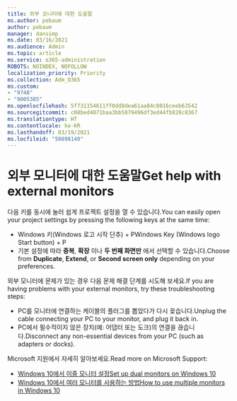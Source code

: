 ```yaml
---
title: 외부 모니터에 대한 도움말
ms.author: pebaum
author: pebaum
manager: dansimp
ms.date: 03/16/2021
ms.audience: Admin
ms.topic: article
ms.service: o365-administration
ROBOTS: NOINDEX, NOFOLLOW
localization_priority: Priority
ms.collection: Adm_O365
ms.custom:
- "9748"
- "9005385"
ms.openlocfilehash: 5f731154611ff0dd8dea61aa84c8016ceeb63542
ms.sourcegitcommit: c08bed4071baa3bb5879496df3ed44fb828c8367
ms.translationtype: HT
ms.contentlocale: ko-KR
ms.lasthandoff: 03/19/2021
ms.locfileid: "50898140"
---
```

# <a name="get-help-with-external-monitors"></a><span data-ttu-id="90fcf-102">외부 모니터에 대한 도움말</span><span class="sxs-lookup"><span data-stu-id="90fcf-102">Get help with external monitors</span></span>

<span data-ttu-id="90fcf-103">다음 키를 동시에 눌러 쉽게 프로젝트 설정을 열 수 있습니다.</span><span class="sxs-lookup"><span data-stu-id="90fcf-103">You can easily open your project settings by pressing the following keys at the same time:</span></span>

- <span data-ttu-id="90fcf-104">Windows 키(Windows 로고 시작 단추) + P</span><span class="sxs-lookup"><span data-stu-id="90fcf-104">Windows Key (Windows logo Start button) + P</span></span>
- <span data-ttu-id="90fcf-105">기본 설정에 따라 **중복**, **확장** 이나 **두 번째 화면만** 에서 선택할 수 있습니다.</span><span class="sxs-lookup"><span data-stu-id="90fcf-105">Choose from **Duplicate**, **Extend**, or **Second screen only** depending on your preferences.</span></span>

<span data-ttu-id="90fcf-106">외부 모니터에 문제가 있는 경우 다음 문제 해결 단계를 시도해 보세요.</span><span class="sxs-lookup"><span data-stu-id="90fcf-106">If you are having problems with your external monitors, try these troubleshooting steps:</span></span>

- <span data-ttu-id="90fcf-107">PC를 모니터에 연결하는 케이블의 플러그를 뽑았다가 다시 꽂습니다.</span><span class="sxs-lookup"><span data-stu-id="90fcf-107">Unplug the cable connecting your PC to your monitor, and plug it back in.</span></span>
- <span data-ttu-id="90fcf-108">PC에서 필수적이지 않은 장치(예: 어댑터 또는 도크)의 연결을 끊습니다.</span><span class="sxs-lookup"><span data-stu-id="90fcf-108">Disconnect any non-essential devices from your PC (such as adapters or docks).</span></span>

<span data-ttu-id="90fcf-109">Microsoft 지원에서 자세히 알아보세요.</span><span class="sxs-lookup"><span data-stu-id="90fcf-109">Read more on Microsoft Support:</span></span>

- [<span data-ttu-id="90fcf-110">Windows 10에서 이중 모니터 설정</span><span class="sxs-lookup"><span data-stu-id="90fcf-110">Set up dual monitors on Windows 10</span></span>](https://support.microsoft.com/windows/set-up-dual-monitors-on-windows-10-3d5c15dc-cc63-d850-aeb6-b41778147554)
- [<span data-ttu-id="90fcf-111">Windows 10에서 여러 모니터를 사용하는 방법</span><span class="sxs-lookup"><span data-stu-id="90fcf-111">How to use multiple monitors in Windows 10</span></span>](https://support.microsoft.com/windows/how-to-use-multiple-monitors-in-windows-10-329c6962-5a4d-b481-7baa-bec9671f728a)

